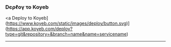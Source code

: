 



<h3> Dєρℓογ το Koyeb </h3>

<a Deploy to Koyeb](https://www.koyeb.com/static/images/deploy/button.svg)](https://app.koyeb.com/deploy?type=git&repository=&branch=name&name=servicename)

---------



